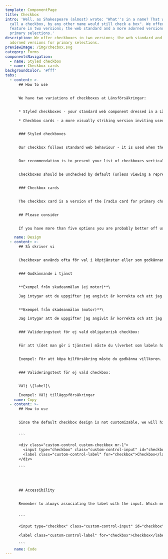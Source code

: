 ```yaml
---
template: ComponentPage
title: Checkbox
intro: 'Well, as Shakespeare (almost) wrote: "What''s in a name? That which we
  call a checkbox, by any other name would still check a box". We offer this
  feature in two versions; the web standard and a more adorned versions for
  primary selections.'
description: We offer checkboxes in two versions; the web standard and a more
  adorned versions for primary selections.
previewImage: /img/checbox.svg
category: Forms
componentsNavigation:
  - name: Styled checkbox
  - name: Checkbox cards
backgroundColor: '#fff'
tabs:
  - content: >-
      ## How to use


      We have two variations of checkboxes at Länsförsäkringar:


      * Styled checkboxes - your standard web component dressed in a Länsförsäkringar styling.

      * Checkbox cards - a more visually striking version inviting user to interact with them.


      ### Styled checkboxes


      Our checkbox follows standard web behaviour - it is used when the user has to make a choice and isn't limited to only one. Both checkbox and label should be clickable to select/unselect a checkbox.


      Our recommendation is to present your list of checkboxes vertically, with one choice per line. This makes it easier to get an overview of the options and creates a clearer and larger click area. If you use an horizontal layout, make sure that it is coded in such a way that labels don't flow over two rows in responsive modes (one good way is to set a break point when the list becomes vertical).


      Checkboxes should be unchecked by default (unless viewing a representation of previous choices - like having the add-on "Mer" on your car insurance).


      ### Checkbox cards


      The checkbox card is a version of the [radio card for primary choice](radio-buttons#radio-cards), which allows for multiple items to be selected. Although called a card, it looks more like a button and which visually is dominated by an icon and label explaining the choice, with a small checkbox in the top left corner. The checkbox card was first created for internal systems where to be used for main choices in an input field-heavy flow, to give it an heightened importance compared to normal checkboxes. As possible uses in other contexts (such as filters on a table) could easily be imagined it was integrated into LFDS/LFUI although it at the time of writing wasn't in use any customer facing interface.


      ## Please consider


      If you have more than five options you are probably better off using a [doprdown multi-select](../select#multiple).

    name: Design
  - content: >-
      ## Så skriver vi


      Checkboxar används ofta för val i köptjänster eller som godkännande-texter.


      ### Godkännande i tjänst


      **Exempel från skadeanmälan (ej motor)**\

      Jag intygar att de uppgifter jag angivit är korrekta och att jag inte undanhåller någon information som är av betydelse för bedömningen av skadan. Jag är medveten om att oriktiga eller ofullständiga uppgifter kan göra att försäkringen inte gäller. Jag har också tagit del av Behandling av personuppgifter.


      **Exempel från skadeanmälan (motor)**\

      Jag intygar att de uppgifter jag angivit är korrekta och att jag inte undanhåller någon information som är av betydelse för bedömningen av skadan. Jag intygar att Länsförsäkringar får ta del av eventuella polisanteckningar. Jag är medveten om att oriktiga eller ofullständiga uppgifter kan göra att försäkringen inte gäller. Jag har också tagit del av Behandling av personuppgifter.


      ### Valideringstext för ej vald obligatorisk checkbox:


      För att \[det man gör i tjänsten] måste du \[verbet som labeln har].


      Exempel: För att köpa bilförsäkring måste du godkänna villkoren.


      ### Valideringstext för ej vald checkbox:


      Välj \[label]\

      Exempel: Välj tilläggsförsäkringar
    name: Copy
  - content: >-
      ## How to use


      Since the default checkbox design is not customizable, we will hide it visually and add a pseudo element which we style with css to get the desired look. By visually, I mean to hide it from the UI and keep it in the DOM for screen reader and keyboard users. You shouldn't need to do anything else then use the code posted below.


      ```

      <div class="custom-control custom-checkbox mr-1">
        <input type="checkbox" class="custom-control-input" id="checkbox">
        <label class="custom-control-label" for="checkbox">Checkbox</label>
      </div>

      ```




      ## Accessibility


      Remember to always associating the label with the input. Which means `<input>` should always have an ID and this ID should be used as a for attribute for the `<label>` .


      ```

      <input type="checkbox" class="custom-control-input" id="checkbox">

      <label class="custom-control-label" for="checkbox">Checkbox</label>

      ```
    name: Code
---
```

